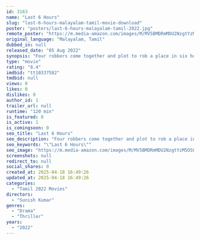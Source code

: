 ```yaml
---
id: 3163
name: "Last 6 Hours"
slug: "last-6-hours-malayalam-tamil-movie-download"
poster: "posters/last-6-hours-malayalam-tamil-2022.jpg"
remote_poster: "https://m.media-amazon.com/images/M/MV5BMDRmMDU2NzgtYzM5OS00MGRlLThkNTItOGY4NDA3ZjdlNmVhXkEyXkFqcGc@._V1_SX300.jpg"
original_language: "Malayalam, Tamil"
dubbed_in: null
released_date: "05 Aug 2022"
synopsis: "Four robbers come together and plot to rob a place in six hours. But there are some unforeseen problems. How do they deal with them and what will happen to them?"
type: "movie"
rating: "8.4"
imdbid: "tt10337582"
tmdbid: null
views: 0
likes: 0
dislikes: 0
author_id: 1
trailer_url: null
runtime: "120 min"
is_featured: 0
is_active: 1
is_comingsoon: 0
seo_title: "Last 6 Hours"
seo_description: "Four robbers come together and plot to rob a place in six hours. But there are some unforeseen problems. How do they deal with them and what will happen to them?"
seo_keywords: "\"Last 6 Hours\""
seo_image: "https://m.media-amazon.com/images/M/MV5BMDRmMDU2NzgtYzM5OS00MGRlLThkNTItOGY4NDA3ZjdlNmVhXkEyXkFqcGc@._V1_SX300.jpg"
screenshots: null
redirect_to: null
social_shares: 0
created_at: 2025-04-18 16:49:26
updated_at: 2025-04-18 16:49:26
categories:
  - "Tamil 2022 Movies"
directors:
  - "Sunish Kumar"
genres:
  - "Drama"
  - "Thriller"
years:
  - "2022"
---
```

